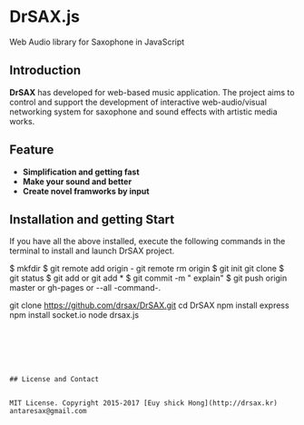 # DrSAX.js

Web Audio library for Saxophone in JavaScript


## Introduction

__DrSAX__ has developed  for web-based music application. The project aims to control and support the development of interactive web-audio/visual networking system for saxophone  and sound effects with artistic media works.


## Feature 

- **Simplification and getting fast**  
- **Make your sound and better**
- **Create novel framworks by input**




## Installation and getting Start

If you have all the above installed, execute the following commands in the terminal to install and launch DrSAX project.

$ mkfdir
$ git remote add origin - git remote rm origin
$ git init git clone
$ git status $ git add or git add *
$ git commit -m " explain"
$ git push origin master or gh-pages or --all -command-.

git clone https://github.com/drsax/DrSAX.git
cd DrSAX
npm install express
npm install socket.io
node drsax.js

~~~






## License and Contact


MIT License. Copyright 2015-2017 [Euy shick Hong](http://drsax.kr) antaresax@gmail.com
